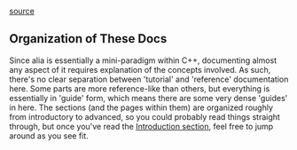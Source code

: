 [source](README.md ':include')

Organization of These Docs
--------------------------

Since alia is essentially a mini-paradigm within C++, documenting almost any
aspect of it requires explanation of the concepts involved. As such, there's no
clear separation between 'tutorial' and 'reference' documentation here. Some
parts are more reference-like than others, but everything is essentially in
'guide' form, which means there are some very dense 'guides' in here. The
sections (and the pages within them) are organized roughly from introductory to
advanced, so you could probably read things straight through, but once you've
read the [Introduction section](reactive-hello.md), feel free to jump around as
you see fit.
